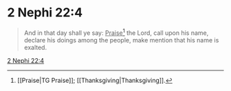 # 2 Nephi 22:4

> And in that day shall ye say: <u>Praise</u>[^a] the Lord, call upon his name, declare his doings among the people, make mention that his name is exalted.

[2 Nephi 22:4](https://www.churchofjesuschrist.org/study/scriptures/bofm/2-ne/22?lang=eng&id=p4#p4)


[^a]: [[Praise|TG Praise]]; [[Thanksgiving|Thanksgiving]].  
